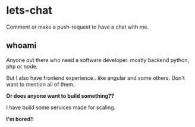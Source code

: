 # lets-chat

Comment or make a push-request to have a chat with me.

## whoami

Anyone out there who need a software developer. mostly backend python, php or node.

But I also have frontend experience.. like angular and some others. Don't want to mention all of them.

**Or does anyone want to build something??**

I have build some services made for scaling.

**I'm bored!!**

